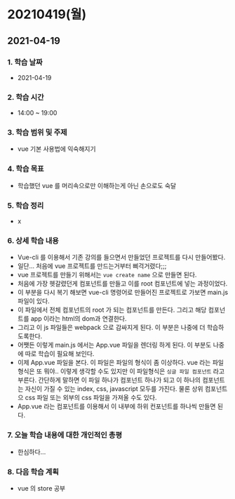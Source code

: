 # 20210419\(월\)

## 2021-04-19

### 1. 학습 날짜

* 2021-04-19

### 2. 학습 시간

* 14:00 ~ 19:00

### 3. 학습 범위 및 주제

* vue 기본 사용법에 익숙해지기

### 4. 학습 목표

* 학습했던 vue 를 머리속으로만 이해하는게 아닌 손으로도 숙달

### 5. 학습 정리

* x

### 6. 상세 학습 내용

* Vue-cli 를 이용해서 기존 강의를 들으면서 만들었던 프로젝트를 다시 만들어봤다.
* 일단... 처음에 vue 프로젝트를 만드는거부터 삐걱거렸다;;;
* vue 프로젝트를 만들기 위해서는 `vue create name` 으로 만들면 된다.
* 처음에 가장 헷갈렸던게 컴포넌트를 만들고 이를 root 컴포넌트에 넣는 과정이었다.
* 이 부분을 다시 복기 해보면 vue-cli 명령어로 만들어진 프로젝트로 가보면 main.js 파일이 있다.
* 이 파일에서 전체 컴포넌트의 root 가 되는 컴포넌트를 만든다. 그리고 해당 컴포넌트를 app 이라는 html의 dom과 연결한다.
* 그리고 이 js 파일들은 webpack 으로 감싸지게 된다. 이 부분은 나중에 더 학습하도록한다.
* 어쨋든 이렇게 main.js 에서는 App.vue 파일을 렌더링 하게 된다. 이 부분도 나중에 따로 학습이 필요해 보인다.
* 이제 App.vue 파일을 본다. 이 파일은 파일의 형식이 좀 이상하다. vue 라는 파일 형식은 또 뭐야.. 이렇게 생각할 수도 있지만 이 파일형식은 `싱글 파일 컴포넌트` 라고 부른다. 간단하게 말하면 이 파일 하나가 컴포넌트 하나가 되고 이 하나의 컴포넌트는 자신이 가질 수 있는 index, css, javascript 모두를 가진다. 물론 상위 컴포넌트으 css 파일 또는 외부의 css 파일을 가져올 수도 있다.
* App.vue 라는 컴포넌트를 이용해서 이 내부에 하위 컨포넌트를 하나씩 만들면 된다.  

### 7. 오늘 학습 내용에 대한 개인적인 총평

* 한심하다... 

### 8. 다음 학습 계획

* vue 의 store 공부

